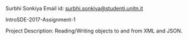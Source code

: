 Surbhi Sonkiya
Email id: surbhi.sonkiya@studenti.unitn.it

IntroSDE-2017-Assignment-1

Project Description: 
Reading/Writing objects to and from XML and JSON. 
 

